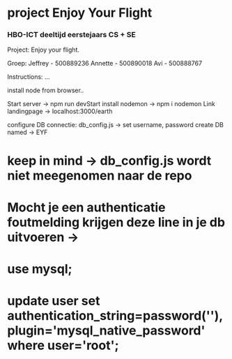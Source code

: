 # project Enjoy Your Flight
### HBO-ICT deeltijd eerstejaars CS + SE

Project: Enjoy your flight.

Groep:  Jeffrey  - 500889236
        Annette  - 500890018
        Avi      - 500888767

Instructions: 
...

install node from browser..

Start server -> npm run devStart
install nodemon -> npm i nodemon
Link landingpage -> localhost:3000/earth

configure DB connectie: 
        db_config.js -> set username, password
        create DB named -> EYF
# keep in mind -> db_config.js wordt niet meegenomen naar de repo
# Mocht je een authenticatie foutmelding krijgen deze line in je db uitvoeren ->
#       use mysql;
#       update user set authentication_string=password(''), plugin='mysql_native_password' where user='root';